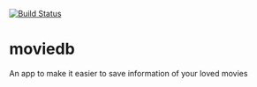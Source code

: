 [![Build Status](https://app.bitrise.io/app/b28cd307efbcea81/status.svg?token=ZxfGqim_mTN5EkfBgEGM-A&branch=master)](https://app.bitrise.io/app/b28cd307efbcea81)

# moviedb
An app to make it easier to save information of your loved movies
